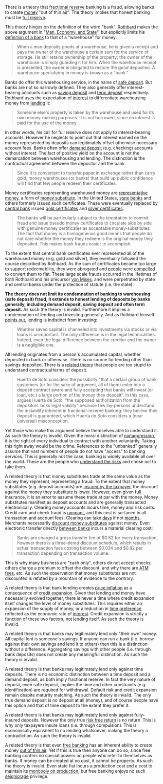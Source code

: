 There is a theory that [fractional reserve](https://en.wikipedia.org/wiki/Fractional-reserve_banking) banking is a fraud, allowing banks to create [money](Money-Taxonomy) "out of thin air". The theory implies that honest banking must be [full reserve](https://en.wikipedia.org/wiki/Full-reserve_banking).

This theory hinges on the definition of the word "bank". [Rothbard](https://en.wikipedia.org/wiki/Murray_Rothbard) makes the above argument in "[Man, Economy, and State](https://mises.org/library/man-economy-and-state-power-and-market/html)", but explicitly limits his [definition of a bank](https://mises.org/library/man-economy-and-state-power-and-market/html/pp/1086) to that of a "warehouse" for money:

> When a man deposits goods at a warehouse, he is given a receipt and pays the owner of the warehouse a certain sum for the service of storage. He still retains ownership of the property; the owner of the warehouse is simply guarding it for him. When the warehouse receipt is presented, the owner is obligated to restore the good deposited. A warehouse specializing in money is known as a "bank."

Banks do offer this warehousing service, in the name of [safe deposit](https://en.wikipedia.org/wiki/Safe_deposit_box). But banks are not so narrowly defined. They also generally offer interest-bearing accounts such as [saving deposit](https://en.wikipedia.org/wiki/Savings_account) and [term deposit](https://en.wikipedia.org/wiki/Time_deposit) respectively. Rothbard uses the expectation of [interest](Glossary#interest) to differentiate warehousing money from [lending](Glossary#lend) it:

> Someone else's property is taken by the warehouse and used for its own money-making purposes. It is not borrowed, since no interest is paid for the use of the money.

In other words, his call for full reserve does not apply to interest-bearing accounts. However he neglects to point out that interest earned on the money represented by deposits can legitimately offset otherwise necessary account fees. Banks often offer [demand deposit](https://en.wikipedia.org/wiki/Transaction_account) (e.g. checking) accounts without interest. The fact of positive yield on the account is not the demarcation between warehousing and lending. The distinction is the contractual agreement between the depositor and the bank.

> Since it is convenient to transfer paper in exchange rather than carry gold, money warehouses (or banks) that build up public confidence will find that few people redeem their certificates.

Money certificates representing warehoused money are [representative money](https://en.wikipedia.org/wiki/Representative_money), a form of [money substitute](https://wiki.mises.org/wiki/Money_substitutes). In the United States, [state banks](https://en.wikipedia.org/wiki/State_bank) and others formerly issued such certificates. These were eventually replaced by [central bank](https://en.wikipedia.org/wiki/Central_bank) issued [gold certificates](https://en.wikipedia.org/wiki/Gold_certificate) and [silver certificates](https://en.wikipedia.org/wiki/Silver_certificate).

> The banks will be particularly subject to the temptation to commit fraud and issue pseudo money certificates to circulate side by side with genuine money certificates as acceptable money-substitutes. The fact that money is a homogeneous good means that people do not care whether the money they redeem is the original money they deposited. This makes bank frauds easier to accomplish.

To the extent that central bank certificates ever represented all of the warehoused money (e.g. gold and silver), they eventually followed the course described by Rothbard. As the sum of certificates became too large to support redeemability, they were abrogated and [people](Glossary#person) were [compelled](https://en.wikipedia.org/wiki/Gold_Reserve_Act) to convert them to fiat. These large scale frauds occurred in the lifetimes of both Rothbard and his precursor [von Mises](https://en.wikipedia.org/wiki/Ludwig_von_Mises), and were perpetrated by state and central banks under the protection of statute (i.e. the state).

**The theory does not limit its condemnation of banking to warehousing (safe deposit) fraud, it extends to honest lending of deposits by banks generally, including demand deposit, saving deposit and often term deposit.** As such the theory is invalid. Furthermore it implies a condemnation of lending and investing generally. And as Rothbard himself [points out](https://mises.org/library/man-economy-and-state-power-and-market/html/p/996), lending is indistinct from investing:

> Whether saved capital is channeled into investments via stocks or via loans is unimportant. The only difference is in the legal technicalities. Indeed, even the legal difference between the creditor and the owner is a negligible one.

All lending originates from a person's accumulated capital, whether deposited in bank or otherwise. There is no source for lending other than savings deposited. There is a [related theory](https://en.wikipedia.org/wiki/Jes%C3%BAs_Huerta_de_Soto#Austrian_business_cycle_and_full_reserve_banking) that people are too stupid to understand contractual terms of deposit.

> Huerta de Soto considers the possibility "that a certain group of bank customers (or for the sake of argument, all of them) enter into a deposit contract aware and fully accepting that banks will invest (or loan, etc.) a large portion of the money they deposit". In this case, argues Huerta de Soto, "the supposed authorization from the depositors lacks legal validity" because few lay-persons understand the instability inherent in fractional-reserve banking: they believe their deposit is guaranteed, which Huerta de Soto considers a (near universal) misconception.

Yet those who make this argument believe themselves able to understand it. As such the theory is invalid. Given the moral distinction of [nonaggression](https://en.wikipedia.org/wiki/Non-aggression_principle), it is the right of every individual to contract with another voluntarily. Taking this right away would be the crime. References to the "unbanked" generally assume that vast numbers of people do not have "access" to banking services. This is generally not the case, banking is widely available all over the world. These are the people who [understand the risks](https://www.reuters.com/article/zimbabwe-crisis-cbank/zimbabwe-c-bank-says-raided-private-bank-accounts-idUSLK23553320090420) and chose not to take them.

A related theory is that money substitutes trade at the same value as the money they represent, representing a fraud. To the extent that money substitutes (e.g. deposit accounts) are [insured by the taxpayer](https://www.fdic.gov/), the discount against the money they substitute is lower. However, even given full insurance, it is an error to assume these trade at par with the money. Money substitutes manifest as deposit accounts and are generally transacted electronically. Clearing money accounts incurs time, money and risk costs. Credit card and check fraud is [rampant](https://en.wikipedia.org/wiki/Credit_card_fraud), and this cost is surfaced in all transaction and account fees. Clearing can take [days](https://en.wikipedia.org/wiki/Cheque_clearing) if not [months](https://en.wikipedia.org/wiki/Chargeback). Merchants necessarily [discount money substitutes](https://en.wikipedia.org/wiki/Merchant_account#Discount_rates) against money. Even electronic transfer directly [between banks](https://en.wikipedia.org/wiki/Fedwire) incurs a material clearing cost:

> Banks are charged a gross transfer fee of $0.82 for every transaction, however there is a three-tiered discount schedule, which results in actual transaction fees costing between $0.034 and $0.82 per transaction depending on transaction volume.

This is why many business are "cash only", others do not accept checks, others charge a premium to offset the discount, and  why there are [ATM fees](https://en.wikipedia.org/wiki/ATM_usage_fees), etc. As such the observation that money substitutes are not discounted is refuted by a mountain of evidence to the contrary.

A related theory is that bank lending creates [price inflation](https://en.wikipedia.org/wiki/Inflation) as a consequence of [credit expansion](Credit-Expansion-Fallacy). Given that lending and money have necessarily evolved together, there is never a time where credit expansion itself changes the level of money substitutes. This requires either an expansion of the supply of money, or a reduction in [time preference](Time-Preference-Fallacy), reflected as the economic rate of [interest](Glossary#interest). Credit expansion is strictly a function of these two factors, not lending itself. As such the theory is invalid.

A related theory is that banks may legitimately lend only "their own" money. All capital lent is someone's savings. If anyone can run a bank (i.e. borrow against their own savings and lend it to others) then this is a distinction without a difference. Aggregating savings with other people (i.e. through bank deposits) does not create any meaningful distinction. As such the theory is invalid.

A related theory is that banks may legitimately lend only against time deposits. There is no economic distinction between a time deposit and a demand deposit, as both imply fractional reserve. In fact the very nature of deposit, even safe deposit, implies the time and other constraints (e.g. identification) are required for withdrawal. Default risk and credit expansion remain despite maturity matching. As such the theory is invalid. The only true demand deposit is no deposit at all (money), and of course people have this option and that of time deposit to the extent they prefer it.

A related theory is that banks may legitimately lend only against fully-insured deposits. However the only true [risk free return](Risk-Free-Return-Fallacy) is no return. This is why only taxpayers insure loans (i.e. through compulsion). This is economically equivalent to no lending whatsoever, making the theory a contradiction. As such the theory is invalid.

A related theory is that even [free banking](https://en.wikipedia.org/wiki/Free_banking) has an inherent ability to create money [out of thin air](Thin-Air-Fallacy). Yet if this is true then anyone can do so, since free banking confers no special powers on people who refer to themselves as banks. If money can be created at no cost, it cannot be property. As such the theory is invalid. Even state fiat incurs a production cost and a cost to maintain its [monopoly on production](https://en.wikipedia.org/wiki/Counterfeit), but free banking enjoys no such [seigniorage](https://en.wikipedia.org/wiki/Seigniorage) privilege.